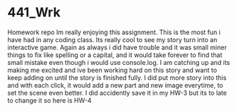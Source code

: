 # 441_Wrk
Homework repo
Im really enjoying this assignment. This is the most fun i have had in any coding class. Its really cool to see my story turn into an interactive game. Again as always i did have trouble and it was small miner things to fix like spelling or a capital, and it would take forever to find that small mistake even though i would use console.log. I am catching up and its making me excited and ive been working hard on this story and want to keep adding on until the story is finished fully. I did put more story into this and with each click, it would add a new part and new image everytime, to set the scene even better. I did accidently save it in my HW-3 but its to late to change it so here is HW-4
